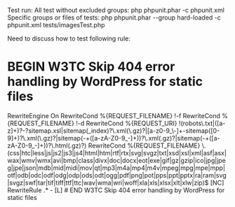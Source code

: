 Test run:
All test without excluded groups: php phpunit.phar -c phpunit.xml
Specific groups or files of tests: php phpunit.phar --group hard-loaded -c phpunit.xml tests/imagesTest.php

Need to discuss how to test following rule:
# BEGIN W3TC Skip 404 error handling by WordPress for static files
<IfModule mod_rewrite.c>
    RewriteEngine On
    RewriteCond %{REQUEST_FILENAME} !-f
    RewriteCond %{REQUEST_FILENAME} !-d
    RewriteCond %{REQUEST_URI} !(robots\.txt|([a-z]+)?-?sitemap.xsl|sitemap(_index)?\.xml(\.gz)?|[a-z0-9_\-]+-sitemap([0-9]+)?\.xml(\.gz)?|sitemap(-+([a-zA-Z0-9_-]+))?\.xml(.gz)?|sitemap(-+([a-zA-Z0-9_-]+))?\.html(.gz)?)
    RewriteCond %{REQUEST_FILENAME} \.(css|htc|less|js|js2|js3|js4|html|htm|rtf|rtx|svg|svgz|txt|xsd|xsl|xml|asf|asx|wax|wmv|wmx|avi|bmp|class|divx|doc|docx|eot|exe|gif|gz|gzip|ico|jpg|jpeg|jpe|json|mdb|mid|midi|mov|qt|mp3|m4a|mp4|m4v|mpeg|mpg|mpe|mpp|otf|odb|odc|odf|odg|odp|ods|odt|ogg|pdf|png|pot|pps|ppt|pptx|ra|ram|svg|svgz|swf|tar|tif|tiff|ttf|ttc|wav|wma|wri|woff|xla|xls|xlsx|xlt|xlw|zip)$ [NC]
    RewriteRule .* - [L]
</IfModule>
# END W3TC Skip 404 error handling by WordPress for static files